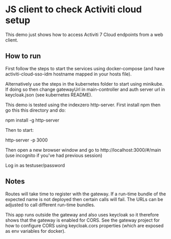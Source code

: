 # JS client to check Activiti cloud setup

This demo just shows how to access Activiti 7 Cloud endpoints from a web client.

## How to run

First follow the steps to start the services using docker-compose (and have activiti-cloud-sso-idm hostname mapped in your hosts file).

Alternatively use the steps in the kubernetes folder to start using minikube. If doing so then change gatewayUrl in main-controller and auth server url in keycloak.json (see kubernetes README).

This demo is tested using the indexzero http-server. First install npm then go this this directory and do:

npm install -g http-server

Then to start:

http-server -p 3000

Then open a new browser window and go to http://localhost:3000/#/main  (use incognito if you've had previous session)

Log in as testuser/password

## Notes

Routes will take time to register with the gateway. If a run-time bundle of the expected name is not deployed then certain calls will fail. The URLs can be adjusted to call different run-time bundles.

This app runs outside the gateway and also uses keycloak so it therefore shows that the gateway is enabled for CORS. See the gateway project for how to configure CORS using keycloak.cors properties (which are exposed as env variables for docker).